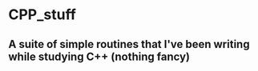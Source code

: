 # CPP_stuff
## A suite of simple routines that I've been writing while studying C++ (nothing fancy)
